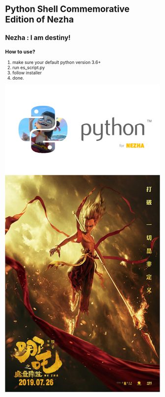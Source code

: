 # Python Shell Commemorative Edition of Nezha

## Nezha : I am destiny!

### How to use?
1. make sure your default python version 3.6+
2. run es_script.py
3. follow installer
4. done.

![py4nz logo](pics/py4nz_logo_py_tm.jpg)
![py4nz logo](pics/poster.jpg)
